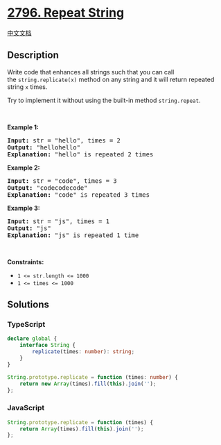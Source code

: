 # [2796. Repeat String](https://leetcode.com/problems/repeat-string)

[中文文档](/solution/2700-2799/2796.Repeat%20String/README.md)

## Description

<p>Write code that enhances all strings such that you can call the&nbsp;<code>string.replicate(x)</code>&nbsp;method on any string and it will return repeated string <code>x</code> times.</p>

<p>Try to implement it without using the built-in method <code>string.repeat</code>.</p>

<p>&nbsp;</p>
<p><strong class="example">Example 1:</strong></p>

<pre>
<strong>Input:</strong> str = &quot;hello&quot;, times = 2
<strong>Output:</strong> &quot;hellohello&quot;
<strong>Explanation:</strong> &quot;hello&quot; is repeated 2 times
</pre>

<p><strong class="example">Example 2:</strong></p>

<pre>
<strong>Input:</strong> str = &quot;code&quot;, times = 3
<strong>Output:</strong> &quot;codecodecode&quot;
<strong>Explanation:</strong> &quot;code&quot; is repeated 3 times
</pre>

<p><strong class="example">Example 3:</strong></p>

<pre>
<strong>Input:</strong> str = &quot;js&quot;, times = 1
<strong>Output:</strong> &quot;js&quot;
<strong>Explanation:</strong> &quot;js&quot; is repeated 1 time
</pre>

<p>&nbsp;</p>
<p><strong>Constraints:</strong></p>

<ul>
	<li><code>1 &lt;= str.length &lt;= 1000</code></li>
	<li><code>1 &lt;= times &lt;= 1000</code></li>
</ul>

## Solutions

<!-- tabs:start -->

### **TypeScript**

```ts
declare global {
    interface String {
        replicate(times: number): string;
    }
}

String.prototype.replicate = function (times: number) {
    return new Array(times).fill(this).join('');
};
```

### **JavaScript**

```js
String.prototype.replicate = function (times) {
    return Array(times).fill(this).join('');
};
```

<!-- tabs:end -->
